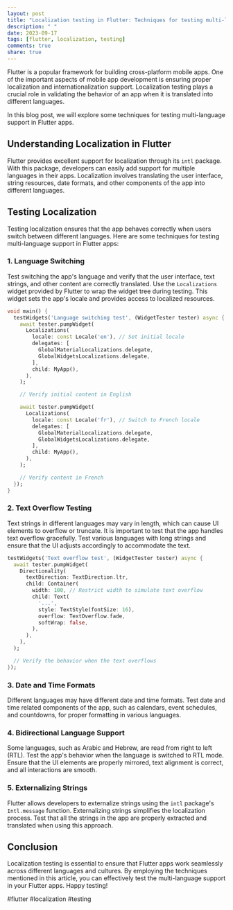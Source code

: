 ```yaml
---
layout: post
title: "Localization testing in Flutter: Techniques for testing multi-language support in Flutter apps"
description: " "
date: 2023-09-17
tags: [flutter, localization, testing]
comments: true
share: true
---
```


Flutter is a popular framework for building cross-platform mobile apps. One of the important aspects of mobile app development is ensuring proper localization and internationalization support. Localization testing plays a crucial role in validating the behavior of an app when it is translated into different languages.

In this blog post, we will explore some techniques for testing multi-language support in Flutter apps.

## Understanding Localization in Flutter

Flutter provides excellent support for localization through its `intl` package. With this package, developers can easily add support for multiple languages in their apps. Localization involves translating the user interface, string resources, date formats, and other components of the app into different languages.

## Testing Localization

Testing localization ensures that the app behaves correctly when users switch between different languages. Here are some techniques for testing multi-language support in Flutter apps:

### 1. Language Switching

Test switching the app's language and verify that the user interface, text strings, and other content are correctly translated. Use the `Localizations` widget provided by Flutter to wrap the widget tree during testing. This widget sets the app's locale and provides access to localized resources.

```dart
void main() {
  testWidgets('Language switching test', (WidgetTester tester) async {
    await tester.pumpWidget(
      Localizations(
        locale: const Locale('en'), // Set initial locale
        delegates: [
          GlobalMaterialLocalizations.delegate,
          GlobalWidgetsLocalizations.delegate,
        ],
        child: MyApp(),
      ),
    );

    // Verify initial content in English

    await tester.pumpWidget(
      Localizations(
        locale: const Locale('fr'), // Switch to French locale
        delegates: [
          GlobalMaterialLocalizations.delegate,
          GlobalWidgetsLocalizations.delegate,
        ],
        child: MyApp(),
      ),
    );

    // Verify content in French
  });
}
```

### 2. Text Overflow Testing

Text strings in different languages may vary in length, which can cause UI elements to overflow or truncate. It is important to test that the app handles text overflow gracefully. Test various languages with long strings and ensure that the UI adjusts accordingly to accommodate the text.

```dart
testWidgets('Text overflow test', (WidgetTester tester) async {
  await tester.pumpWidget(
    Directionality(
      textDirection: TextDirection.ltr,
      child: Container(
        width: 100, // Restrict width to simulate text overflow
        child: Text(
          '...',
          style: TextStyle(fontSize: 16),
          overflow: TextOverflow.fade,
          softWrap: false,
        ),
      ),
    ),
  );

  // Verify the behavior when the text overflows
});
```

### 3. Date and Time Formats

Different languages may have different date and time formats. Test date and time related components of the app, such as calendars, event schedules, and countdowns, for proper formatting in various languages.

### 4. Bidirectional Language Support

Some languages, such as Arabic and Hebrew, are read from right to left (RTL). Test the app's behavior when the language is switched to RTL mode. Ensure that the UI elements are properly mirrored, text alignment is correct, and all interactions are smooth.

### 5. Externalizing Strings

Flutter allows developers to externalize strings using the `intl` package's `Intl.message` function. Externalizing strings simplifies the localization process. Test that all the strings in the app are properly extracted and translated when using this approach.

## Conclusion

Localization testing is essential to ensure that Flutter apps work seamlessly across different languages and cultures. By employing the techniques mentioned in this article, you can effectively test the multi-language support in your Flutter apps. Happy testing!

#flutter #localization #testing
